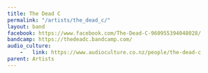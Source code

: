 ```yaml
---
title: The Dead C
permalink: "/artists/the_dead_c/"
layout: band
facebook: https://www.facebook.com/The-Dead-C-960955394048028/
bandcamp: https://thedeadc.bandcamp.com/
audio_culture:
    -   link: https://www.audioculture.co.nz/people/the-dead-c
parent: Artists
---
```


